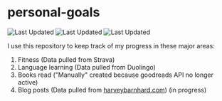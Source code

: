 # personal-goals
![Last Updated](https://img.shields.io/date/1615554957?color=FC4C02&label=Fitness%20Updated&logo=strava)
![Last Updated](https://img.shields.io/date/1615554957?color=7ac70c&label=Language%20Updated&logo=duolingo)
![Last Updated](https://img.shields.io/date/1615554957?color=e9e5cd&label=Books%20Updated&logo=goodreads)

I use this repository to keep track of my progress in these major areas:

1. Fitness (Data pulled from Strava)
2. Language learning (Data pulled from Duolingo)
3. Books read ("Manually" created because goodreads API no longer active)
4. Blog posts (Data pulled from [harveybarnhard.com](https://harveybarnhard.com)) (in progress)

